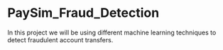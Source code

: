 # PaySim_Fraud_Detection
In this project we will be using different machine learning techniques to detect fraudulent account transfers.
